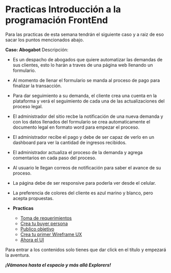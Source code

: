 # Practicas Introducción a la programación FrontEnd

Para las practicas de esta semana tendrán el siguiente caso y a raiz de eso sacar los puntos mencionados abajo.

**Caso: Abogabot**
Descripción: 
- Es un despacho de abogados que quiere automatizar las demandas de sus clientes, esto lo harán a traves de una página web llenando un formulario.
- Al momento de llenar el formulario se manda al proceso de pago para finalizar la transacción.
- Para dar seguimiento a su demanda, el cliente crea una cuenta en la plataforma y verá el seguimiento de cada una de las actualizaciones del proceso legal.
- El administrador del sitio recbe la notificación de una nueva demanda y con los datos llenados del formulario se crea automaticamente el documento  legal en formato word para empezar el proceso.
- El administrador recibe el pago y debe de ser capaz de verlo en un dashboard para ver la cantidad de ingresos recibidos.
- El administrador actualiza el proceso de la demanda y agrega comentarios en cada paso del proceso.
- Al usuario le llegan correos de notificación para saber el avance de su proceso.
- La página debe de ser responsive para poderla ver desde el celular.
- La preferencia de colores del cliente es azul marino y blanco, pero acepta propuestas.

- **Practicas**
	- [Toma de requerimientos](./01-Requisitos.md)
    - [Crea tu buyer persona](./02)
	- [Publico objetivo](./3.-PublicoObjetivo.md)
	- [Crea tu primer Wireframe UX](./4.-Wireframe.md)
	- [Ahora el UI](./5.-UI.md)

Para entrar a los contenidos solo tienes que dar click en el título y empezará la aventura.

***¡Vámonos hasta el espacio y más allá Explorers!***